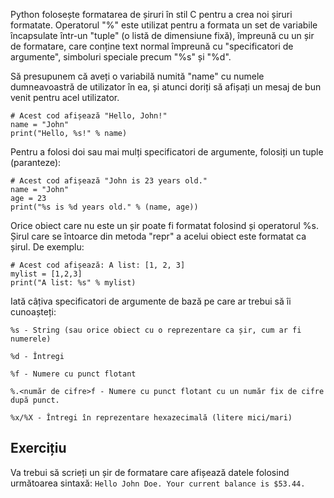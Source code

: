 Python folosește formatarea de șiruri în stil C pentru a crea noi șiruri formatate. Operatorul "%" este utilizat pentru a formata un set de variabile încapsulate într-un "tuple" (o listă de dimensiune fixă), împreună cu un șir de formatare, care conține text normal împreună cu "specificatori de argumente", simboluri speciale precum "%s" și "%d".

Să presupunem că aveți o variabilă numită "name" cu numele dumneavoastră de utilizator în ea, și atunci doriți să afișați un mesaj de bun venit pentru acel utilizator.

    # Acest cod afișează "Hello, John!"
    name = "John"
    print("Hello, %s!" % name)

Pentru a folosi doi sau mai mulți specificatori de argumente, folosiți un tuple (paranteze):

    # Acest cod afișează "John is 23 years old."
    name = "John"
    age = 23
    print("%s is %d years old." % (name, age))

Orice obiect care nu este un șir poate fi formatat folosind și operatorul %s. Șirul care se întoarce din metoda "repr" a acelui obiect este formatat ca șirul. De exemplu:

    # Acest cod afișează: A list: [1, 2, 3]
    mylist = [1,2,3]
    print("A list: %s" % mylist)

Iată câțiva specificatori de argumente de bază pe care ar trebui să îi cunoașteți:


`%s - String (sau orice obiect cu o reprezentare ca șir, cum ar fi numerele)`

`%d - Întregi`

`%f - Numere cu punct flotant`

`%.<număr de cifre>f - Numere cu punct flotant cu un număr fix de cifre după punct.`

`%x/%X - Întregi în reprezentare hexazecimală (litere mici/mari)`


Exercițiu
--------

Va trebui să scrieți un șir de formatare care afișează datele folosind următoarea sintaxă:
    `Hello John Doe. Your current balance is $53.44.`